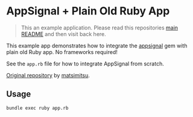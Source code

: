 # AppSignal + Plain Old Ruby App

> This an example application. Please read this repositories [main
  README](../../blob/master/README.md) and then visit back here.

This example app demonstrates how to integrate the [appsignal][appsignal-gem]
gem with plain old Ruby app. No frameworks required!

See the `app.rb` file for how to integrate AppSignal from scratch.

[Original repository][appsignal-plain_ruby] by [matsimitsu][matsimitsu].

## Usage

```
bundle exec ruby app.rb
```

[appsignal-gem]: https://github.com/appsignal/appsignal-ruby
[appsignal-plain_ruby]: https://github.com/matsimitsu/appsignal-plain_ruby/
[matsimitsu]: https://github.com/matsimitsu/appsignal-plain_ruby/
